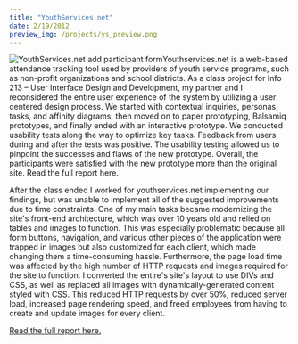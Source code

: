 ```yaml
---
title: "YouthServices.net"
date: 2/19/2012
preview_img: /projects/ys_preview.png
---
```


![YouthServices.net add participant form](/projects/ys_add_part_current.png)Youthservices.net is a web-based attendance tracking tool used by providers of youth service programs, such as non-profit organizations and school districts. As a class project for Info 213 – User Interface Design and Development, my partner and I reconsidered the entire user experience of the system by utilizing a user centered design process. We started with contextual inquiries, personas, tasks, and affinity diagrams, then moved on to paper prototyping, Balsamiq prototypes, and finally ended with an interactive prototype. We conducted usability tests along the way to optimize key tasks. Feedback from users during and after the tests was positive. The usability testing allowed us to pinpoint the successes and flaws of the new prototype. Overall, the participants were satisfied with the new prototype more than the original site. Read the full report here.

After the class ended I worked for youthservices.net implementing our findings, but was unable to implement all of the suggested improvements due to time constraints. One of my main tasks became modernizing the site's front-end architecture, which was over 10 years old and relied on tables and images to function. This was especially problematic because all form buttons, navigation, and various other pieces of the application were trapped in images but also customized for each client, which made changing them a time-consuming hassle. Furthermore, the page load time was affected by the high number of HTTP requests and images required for the site to function. I converted the entire's site's layout to use DIVs and CSS, as well as replaced all images with dynamically-generated content styled with CSS. This reduced HTTP requests by over 50%, reduced server load, increased page rendering speed, and freed employees from having to create and update images for every client.

[Read the full report here.](YouthServices_Final_Report.pdf)